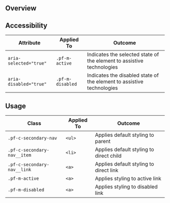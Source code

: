 ## Overview

## Accessibility

| Attribute | Applied To | Outcome |
| -- | -- | -- |
| `aria-selected="true"` | `.pf-m-active` |  Indicates the selected state of the element to assistive technologies |
| `aria-disabled="true"` | `.pf-m-disabled` |  Indicates the disabled state of the element to assistive technologies |

## Usage

| Class | Applied To | Outcome |
| -- | -- | -- |
| `.pf-c-secondary-nav` | `<ul>` |  Applies default styling to parent |
| `.pf-c-secondary-nav__item` | `<li>` |  Applies default styling to direct child |
| `.pf-c-secondary-nav__link` | `<a>` | Applies default styling to direct link |
| `.pf-m-active` | `<a>` | Applies styling to active link |
| `.pf-m-disabled` | `<a>` | Applies styling to disabled link |

